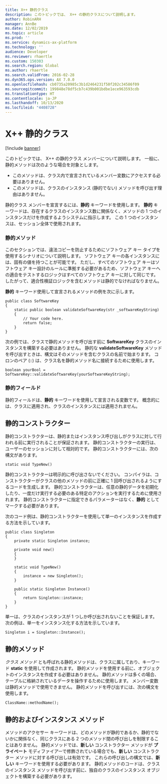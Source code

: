 ```yaml
---
title: X++ 静的クラス
description: このトピックでは、 X++ の静的クラスについて説明します。
author: RobinARH
manager: AnnBe
ms.date: 12/02/2019
ms.topic: article
ms.prod: ''
ms.service: dynamics-ax-platform
ms.technology: ''
audience: Developer
ms.reviewer: rhaertle
ms.custom: 150303
ms.search.region: Global
ms.author: rhaertle
ms.search.validFrom: 2016-02-28
ms.dyn365.ops.version: AX 7.0.0
ms.openlocfilehash: cb0735a20985c3b1d2464231f50f202c34586f09
ms.sourcegitcommit: 199848e78df5cb7c439b001bdbe1ece963593cdb
ms.translationtype: HT
ms.contentlocale: ja-JP
ms.lasthandoff: 10/13/2020
ms.locfileid: "4408728"
---
```

# <a name="x-static-classes"></a>X++ 静的クラス

[!include [banner](../includes/banner.md)]

このトピックでは、 X++ の静的クラス メンバーについて説明します。 一般に、静的メソッドは次のような場合を対象とします。

-   このメソッドは、クラス内で宣言されているメンバー変数にアクセスする必要はありません。
-   このメソッドは、クラスのインスタンス (静的でない) メソッドを呼び出す理由はありません。

静的クラス メンバーを宣言するには、**静的** キーワードを使用します。 **静的** キーワードは、存在するクラスのインスタンス数に関係なく、メソッドの 1 つのインスタンスだけを作成するようシステムに指示します。 この 1 つのインスタンスは、セッション全体で使用されます。 

### <a name="static-methods"></a>静的メソッド

このセクションでは、違法コピーを防止するためにソフトウェア キー タイプを使用するシナリオについて説明します。 ソフトウェア キーの各インスタンスには、固有の値を持つことが可能です。 ただし、すべてのソフトウェア キーはソフトウェア キー設計のルールに準拠する必要があるため、ソフトウェア キーへの適合をテストするロジックはすべてのソフトウェア キーに対して同じです。 したがって、適合性検証ロジックを含むメソッドは静的でなければなりません。 

**静的** キーワード使用して宣言されるメソッドの例を次に示します。

```xpp
public class SoftwareKey
{
    static public boolean validateSoftwareKey(str _softwareKeyString)
    {
        // Your code here.
        return false;
    }
}
```

次の例では、クラスで静的メソッドを呼び出す前に **SoftwareKey** クラスのインスタンスを構築する必要はありません。 静的な **validateSoftwareKey** メソッドを呼び出すときは、構文はそのメソッドを含むクラスの名前で始まります。 コロンのペア (::) は、クラス名を静的メソッド名に接続するために使用します。

```xpp
boolean yourBool = SoftwareKey::validateSoftwareKey(yourSoftwareKeyString);
```

### <a name="static-fields"></a>静的フィールド

静的フィールドは、**静的** キーワードを使用して宣言される変数です。 概念的には、クラスに適用され、クラスのインスタンスには適用されません。

## <a name="static-constructors"></a>静的コンストラクター

静的コンストラクターは、静的またはインスタンス呼び出しがクラスに対して行われる前に実行されることが保証されます。 静的コンストラクターの実行は、ユーザーのセッションに対して相対的です。 静的コンストラクターには、次の構文があります。

```xpp
static void TypeNew()
```

静的コンストラクターは明示的に呼び出さないでください。 コンパイラは、コンストラクターがクラスの他のメソッドの前に正確に 1 回呼び出されるようにするコードを生成します。 静的コンストラクターは、任意の静的データを初期化したり、一度だけ実行する必要のある特定のアクションを実行するために使用されます。 静的コンストラクターに指定できるパラメーターはなく、**静的** としてマークする必要があります。 

次のコード例は、静的コンストラクターを使用して単一のインスタンスを作成する方法を示しています。

```xpp
public class Singleton
{
    private static Singleton instance;

    private void new()
    {
    }

    static void TypeNew()
    {
        instance = new Singleton();
    }

    public static Singleton Instance()
    {
        return Singleton::instance;
    }
}
```

単一は、クラスのインスタンスが 1 つしか呼び出されないことを保証します。 次の例は、単一をインスタンス化する方法を示しています。

```xpp
Singleton i = Singleton::Instance();
```

## <a name="static-methods"></a>静的メソッド

*クラス メソッド* とも呼ばれる静的メソッドは、クラスに属しており、キーワード **static** を使用して作成されます。 静的メソッドを使用する前に、オブジェクトのインスタンスを作成する必要はありません。 静的メソッドは多くの場合、テーブルに格納されているデータを操作するために使用します。 メンバー変数は静的メソッドで使用できません。 静的メソッドを呼び出すには、次の構文を使用します。

```xpp
ClassName::methodName();
```

## <a name="static-and-instance-methods"></a>静的およびインスタンス メソッド

メソッドのアクセサー キーワードは、どのメソッドが静的であるか、静的でないかに関係なく、同じクラスにある 2 つのメソッド間の呼び出しを制限することはありません。 静的メソッドでは、**新しい** コンストラクター メソッドが **プライベート** モディファイアーで修飾されている場合でも、**新しい** コンストラクター メソッドに対する呼び出しは有効です。 これらの呼び出しの構文では、**新しい** キーワードを使用する必要があります。 静的メソッドのコードは、クラスのインスタンス メソッドを呼び出す前に、独自のクラスのインスタンス オブジェクトを構築する必要があります。

